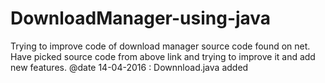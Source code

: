 # DownloadManager-using-java
Trying to improve code of download manager source code found on net.
Have picked source code from above link and trying to improve it and add new features.
@date 14-04-2016 : Downnload.java added
